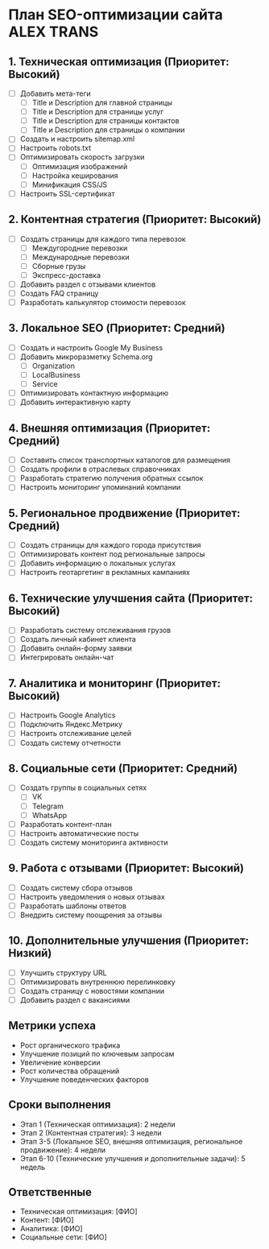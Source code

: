 # План SEO-оптимизации сайта ALEX TRANS

## 1. Техническая оптимизация (Приоритет: Высокий)
- [ ] Добавить мета-теги
  - [ ] Title и Description для главной страницы
  - [ ] Title и Description для страницы услуг
  - [ ] Title и Description для страницы контактов
  - [ ] Title и Description для страницы о компании
- [ ] Создать и настроить sitemap.xml
- [ ] Настроить robots.txt
- [ ] Оптимизировать скорость загрузки
  - [ ] Оптимизация изображений
  - [ ] Настройка кеширования
  - [ ] Минификация CSS/JS
- [ ] Настроить SSL-сертификат

## 2. Контентная стратегия (Приоритет: Высокий)
- [ ] Создать страницы для каждого типа перевозок
  - [ ] Междугородние перевозки
  - [ ] Международные перевозки
  - [ ] Сборные грузы
  - [ ] Экспресс-доставка
- [ ] Добавить раздел с отзывами клиентов
- [ ] Создать FAQ страницу
- [ ] Разработать калькулятор стоимости перевозок

## 3. Локальное SEO (Приоритет: Средний)
- [ ] Создать и настроить Google My Business
- [ ] Добавить микроразметку Schema.org
  - [ ] Organization
  - [ ] LocalBusiness
  - [ ] Service
- [ ] Оптимизировать контактную информацию
- [ ] Добавить интерактивную карту

## 4. Внешняя оптимизация (Приоритет: Средний)
- [ ] Составить список транспортных каталогов для размещения
- [ ] Создать профили в отраслевых справочниках
- [ ] Разработать стратегию получения обратных ссылок
- [ ] Настроить мониторинг упоминаний компании

## 5. Региональное продвижение (Приоритет: Средний)
- [ ] Создать страницы для каждого города присутствия
- [ ] Оптимизировать контент под региональные запросы
- [ ] Добавить информацию о локальных услугах
- [ ] Настроить геотаргетинг в рекламных кампаниях

## 6. Технические улучшения сайта (Приоритет: Высокий)
- [ ] Разработать систему отслеживания грузов
- [ ] Создать личный кабинет клиента
- [ ] Добавить онлайн-форму заявки
- [ ] Интегрировать онлайн-чат

## 7. Аналитика и мониторинг (Приоритет: Высокий)
- [ ] Настроить Google Analytics
- [ ] Подключить Яндекс.Метрику
- [ ] Настроить отслеживание целей
- [ ] Создать систему отчетности

## 8. Социальные сети (Приоритет: Средний)
- [ ] Создать группы в социальных сетях
  - [ ] VK
  - [ ] Telegram
  - [ ] WhatsApp
- [ ] Разработать контент-план
- [ ] Настроить автоматические посты
- [ ] Создать систему мониторинга активности

## 9. Работа с отзывами (Приоритет: Высокий)
- [ ] Создать систему сбора отзывов
- [ ] Настроить уведомления о новых отзывах
- [ ] Разработать шаблоны ответов
- [ ] Внедрить систему поощрения за отзывы

## 10. Дополнительные улучшения (Приоритет: Низкий)
- [ ] Улучшить структуру URL
- [ ] Оптимизировать внутреннюю перелинковку
- [ ] Создать страницу с новостями компании
- [ ] Добавить раздел с вакансиями

## Метрики успеха
- Рост органического трафика
- Улучшение позиций по ключевым запросам
- Увеличение конверсии
- Рост количества обращений
- Улучшение поведенческих факторов

## Сроки выполнения
- Этап 1 (Техническая оптимизация): 2 недели
- Этап 2 (Контентная стратегия): 3 недели
- Этап 3-5 (Локальное SEO, внешняя оптимизация, региональное продвижение): 4 недели
- Этап 6-10 (Технические улучшения и дополнительные задачи): 5 недель

## Ответственные
- Техническая оптимизация: [ФИО]
- Контент: [ФИО]
- Аналитика: [ФИО]
- Социальные сети: [ФИО] 